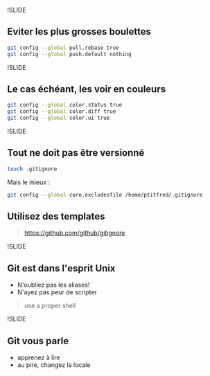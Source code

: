 !SLIDE
## Eviter les plus grosses boulettes

```bash
git config --global pull.rebase true
git config --global push.default nothing
```

!SLIDE
## Le cas échéant, les voir en couleurs

```bash
git config --global color.status true
git config --global color.diff true
git config --global color.ui true
```

!SLIDE
## Tout ne doit pas être versionné

```bash
touch .gitignore
```

Mais le mieux :

```bash
git config --global core.excludesfile /home/ptitfred/.gitignore
```

## Utilisez des templates

> https://github.com/github/gitignore

!SLIDE
## Git est dans l'esprit Unix

- N'oubliez pas les aliases!
- N'ayez pas peur de scripter

> use a proper shell

!SLIDE
## Git vous parle

- apprenez à lire
- au pire, changez la locale
